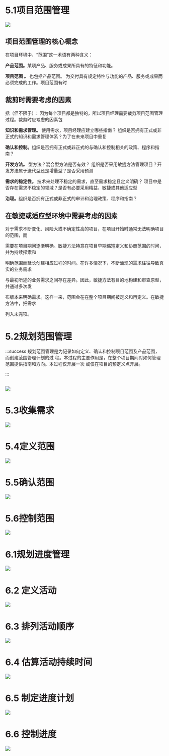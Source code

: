 # **<font style="color:rgb(35,31,32);">5.1项目范围管理</font>**
![](../images/1713766539915-bd4f9b2d-f7e0-4a4e-b0e9-8b3a45745e5e.png)

## **<font style="color:rgb(35,31,32);">项目范围管理的核心概念 </font>**
<font style="color:rgb(35,31,32);">在项目环境中，“范围”这一术语有两种含义： </font>

<font style="color:rgb(35,31,32);"></font>**<font style="color:rgb(35,31,32);">产品范围。</font>**<font style="color:rgb(35,31,32);">某项产品、服务或成果所具有的特征和功能。 </font>

**<font style="color:rgb(35,31,32);">项目范围 。 </font>**<font style="color:rgb(35,31,32);">也包括产品范围。 为交付具有规定特性与功能的产品、服务或成果而必须完成的工作。项目范围有时</font>

## **<font style="color:rgb(35,31,32);">裁剪时需要考虑的因素 </font>**
<font style="color:rgb(35,31,32);">括（但不限于）： 因为每个项目都是独特的，所以项目经理需要裁剪项目范围管理过程。裁剪时应考虑的因素包 </font>

<font style="color:rgb(35,31,32);"></font>**<font style="color:rgb(35,31,32);">知识和需求管理。 </font>**<font style="color:rgb(35,31,32);">使用需求，项目经理应建立哪些指南？ 组织是否拥有正式或非正式的知识和需求管理体系？为了在未来项目中重复 </font>

<font style="color:rgb(35,31,32);"></font>**<font style="color:rgb(35,31,32);">确认和控制。</font>**<font style="color:rgb(35,31,32);">组织是否拥有正式或非正式的与确认和控制相关的政策、程序和指南？ </font>

<font style="color:rgb(35,31,32);"></font>**<font style="color:rgb(35,31,32);">开发方法。 </font>**<font style="color:rgb(35,31,32);">型方法？混合型方法是否有效？ 组织是否采用敏捷方法管理项目？开发方法属于迭代型还是增量型？是否采用预测 </font>

<font style="color:rgb(35,31,32);"></font>**<font style="color:rgb(35,31,32);">需求的稳定性。 </font>**<font style="color:rgb(35,31,32);">技术来处理不稳定的需求，直至需求稳定且定义明确？ 项目中是否存在需求不稳定的领域？是否有必要采用精益、敏捷或其他适应型 </font>

**<font style="color:rgb(35,31,32);">治理。</font>**<font style="color:rgb(35,31,32);">组织是否拥有正式或非正式的审计和治理政策、程序和指南？</font>

## **<font style="color:rgb(35,31,32);">在敏捷或适应型环境中需要考虑的因素 </font>**
<font style="color:rgb(35,31,32);">对于需求不断变化、风险大或不确定性高的项目，在项目开始时通常无法明确项目的范围，而 </font>

<font style="color:rgb(35,31,32);">需要在项目期间逐渐明确。敏捷方法特意在项目早期缩短定义和协商范围的时间，并为持续探索和 </font>

<font style="color:rgb(35,31,32);">明确范围而延长创建相应过程的时间。在许多情况下，不断涌现的需求往往导致真实的业务需求 </font>

<font style="color:rgb(35,31,32);">与最初所述的业务需求之间存在差异。因此，敏捷方法有目的地构建和审查原型，并通过多次发 </font>

<font style="color:rgb(35,31,32);">布版本来明确需求。这样一来，范围会在在整个项目期间被定义和再定义。在敏捷方法中，把需求 </font>

<font style="color:rgb(35,31,32);">列入未完项。</font>

# **<font style="color:rgb(35,31,32);">5.2规划范围管理 </font>**
:::success
<font style="color:rgb(35,31,32);">规划范围管理是为记录如何定义、确认和控制项目范围及产品范围，而创建范围管理计划的过 程。本过程的主要作用是，在整个项目期间对如何管理范围提供指南和方向。本过程仅开展一次 或仅在项目的预定义点开展。</font>

:::



## ![](../images/1713766580478-4090f26a-15e7-4cf3-b0c7-ad22d992c027.png)
# **<font style="color:rgb(35,31,32);">5.3收集需求</font>**
![](../images/1713766622116-c718cd6d-cfe1-4d0e-906e-54f4f9aae10a.png)

# **<font style="color:rgb(35,31,32);">5.4定义范围</font>**
![](../images/1713766657675-7903e31c-6e5b-4d7b-87ee-383d80893a31.png)

# **<font style="color:rgb(35,31,32);">5.5确认范围</font>**


![](../images/1713766675887-52b355be-f9cf-4789-8261-c944273edc34.png)

# **<font style="color:rgb(35,31,32);">5.6控制范围</font>**
![](../images/1713766692463-2469c555-a1f2-4c92-972f-115272d7ffe1.png)

# **<font style="color:rgb(35,31,32);">6.1规划进度管理</font>**
![](../images/1713766804436-d794f043-3e6c-46a4-a3cb-649ef55f46e5.png)

# **<font style="color:rgb(35,31,32);">6.2 定义活动</font>**
![](../images/1713766826858-40932de4-8498-49b8-b88d-3fcc8cdadeb0.png)



# **<font style="color:rgb(35,31,32);">6.3 排列活动顺序</font>**
![](../images/1713766849266-8d41f712-2686-4185-b0cc-a5bbb508cf6c.png)

# **<font style="color:rgb(35,31,32);">6.4 估算活动持续时间</font>**
![](../images/1713766868906-1ac14906-aec4-45e5-8338-93cc889bee95.png)

# **<font style="color:rgb(35,31,32);">6.5 制定进度计划</font>**
![](../images/1713766883029-c73d8f37-2d1e-4ee5-9bfa-db52db8eca36.png)

# **<font style="color:rgb(35,31,32);">6.6 控制进度</font>**
![](../images/1713766906457-ddec960e-dbb0-4cc7-9dd6-d4840f1456fe.png)

